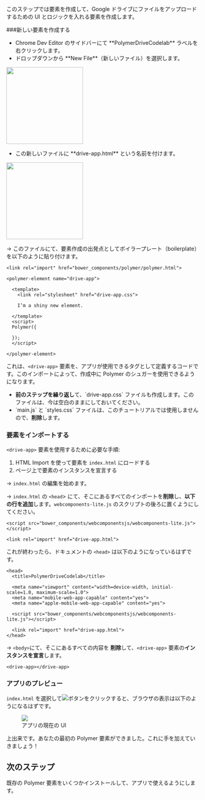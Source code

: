 ﻿<toc-element></toc-element>

このステップでは要素を作成して、Google ドライブにファイルをアップロードするための UI とロジックを入れる要素を作成します。


###新しい要素を作成する

<div class="stepbystep">
  <ul>
    <li>Chrome Dev Editor のサイドバーにて **PolymerDriveCodelab** ラベルを右クリックします。</li>
    <li>ドロップダウンから **New File**（新しいファイル）を選択します。</li>
  </ul>
  <div>
    <img src="img/image_7.png" style="height:200px;">
  </div>
</div>


<div class="stepbystep">
  <ul>
    <li>この新しいファイルに **drive-app.html** という名前を付けます。</li>
  </ul>
  <div>
    <img src="img/image_8.png" style="height:200px;">
  </div>
</div>


&rarr; このファイルにて、要素作成の出発点としてボイラープレート（boilerplate）を以下のように貼り付けます。

    <link rel="import" href="bower_components/polymer/polymer.html">

    <polymer-element name="drive-app">

      <template>
        <link rel="stylesheet" href="drive-app.css">

        I’m a shiny new element. 

      </template>
      <script>
      Polymer({
        
      });
      </script>

    </polymer-element>

これは、`<drive-app>` 要素を、アプリが使用できるタグとして定義するコードです。このインポートによって、作成中に Polymer のシュガーを使用できるようになります。

<div class="stepbystep">
  <ul>
    <li>
      <strong>前のステップを繰り返し</strong>て、`drive-app.css` ファイルも作成します。このファイルは、今は空白のままにしておいてください。
    </li>
    <li>
      `main.js` と `styles.css` ファイルは、このチュートリアルでは使用しませんので、<strong>削除</strong>します。
    </li>
  </ul>
</div>


### 要素をインポートする

`<drive-app>` 要素を使用するために必要な手順:

1. HTML Import を使って要素を `index.html` にロードする
2. ページ上で要素のインスタンスを宣言する


&rarr; `index.html` の編集を始めます。

&rarr; `index.html` の `<head`> にて、そこにあるすべてのインポートを**削除**し、**以下の行を追加**します。`webcomponents-lite.js` のスクリプトの後ろに置くようにしてください。

    <script src="bower_components/webcomponentsjs/webcomponents-lite.js"></script>
  
    <link rel="import" href="drive-app.html">

これが終わったら、ドキュメントの `<head>` は以下のようになっているはずです。

    <head>
      <title>PolymerDriveCodelab</title>

      <meta name="viewport" content="width=device-width, initial-scale=1.0, maximum-scale=1.0">
      <meta name="mobile-web-app-capable" content="yes">
      <meta name="apple-mobile-web-app-capable" content="yes">

      <script src="bower_components/webcomponentsjs/webcomponents-lite.js"></script>
      
      <link rel="import" href="drive-app.html">
    </head>

&rarr; `<body>`にて、そこにあるすべての内容を **削除**して、`<drive-app>` 要素の**インスタンスを宣言**します。

    <drive-app></drive-app> 

### アプリのプレビュー

`index.html` を選択して<img src="img/runbutton.png" class="icon">ボタンをクリックすると、ブラウザの表示は以下のようになるはずです。

<figure>
  <img src="img/image_11.png">
  <figcaption> アプリの現在の UI </figcaption>
</figure>

上出来です。あなたの最初の Polymer 要素ができました。これに手を加えていきましょう！

## 次のステップ

既存の Polymer 要素をいくつかインストールして、アプリで使えるようにします。

